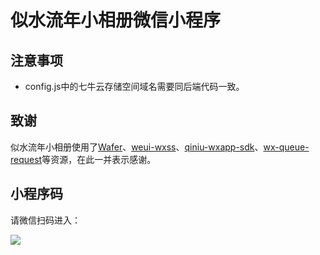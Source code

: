 # 似水流年小相册微信小程序

## 注意事项

- config.js中的七牛云存储空间域名需要同后端代码一致。

## 致谢

似水流年小相册使用了[Wafer](https://github.com/tencentyun/wafer)、[weui-wxss](https://github.com/Tencent/weui-wxss/)、[qiniu-wxapp-sdk](https://github.com/gpake/qiniu-wxapp-sdk)、[wx-queue-request](https://github.com/zhengjunxin/wx-queue-request)等资源，在此一并表示感谢。

## 小程序码

请微信扫码进入：

![](http://image-public.wowge.org/weshot_code_20170709.jpg)